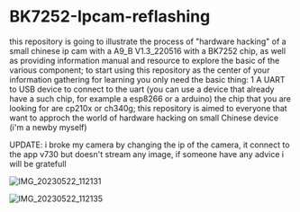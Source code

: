 # BK7252-Ipcam-reflashing
this repository is going to illustrate the process of "hardware hacking" of a small chinese ip cam with a A9_B V1.3_220516 with a BK7252 chip, as well as providing information manual and resource to explore the basic of the various component;
to start using this repository as the center of your information gathering for learning you only need the basic thing:
1
  A UART to USB device to connect to the uart (you can use a device that already have a such chip, for example a esp8266 or a arduino) the chip that you are looking for are cp210x or ch340g;
this repository is aimed to everyone that want to approch the world of hardware hacking on small Chinese device
(i'm a newby myself)

UPDATE:
 i broke my camera by changing the ip of the camera, it connect to the app v730 but doesn't stream any image, if someone have any advice i will be gratefull 

![IMG_20230522_112131](https://github.com/RenatoDeRosa/BK7252-Ipcam-reflashing/assets/60145559/a35c2cd2-ab5c-45f8-8197-88a669e1545c)

![IMG_20230522_112135](https://github.com/RenatoDeRosa/BK7252-Ipcam-reflashing/assets/60145559/de7d92f3-6136-4f2e-9788-73220df4ae8e)

